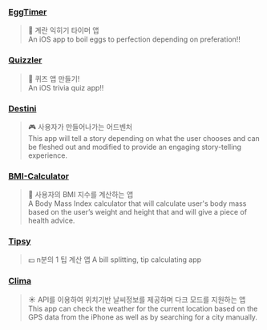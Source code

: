 ### [EggTimer](https://github.com/glowthem/EggTimer)
> 🐣 계란 익히기 타이머 앱  
> An iOS app to boil eggs to perfection depending on preferation!!

### [Quizzler](https://github.com/glowthem/Quizzler)
> 🧩 퀴즈 앱 만들기!  
> An iOS trivia quiz app!!

### [Destini](https://github.com/glowthem/Destini)
> 🎮 사용자가 만들어나가는 어드벤처  
> This app will tell a story depending on what the user chooses and can be fleshed out and modified to provide an engaging story-telling experience.

### [BMI-Calculator](https://github.com/glowthem/BMI-Calculator)
> 📲 사용자의 BMI 지수를 계산하는 앱  
> A Body Mass Index calculator that will calculate user's body mass based on the user’s weight and height that and will give a piece of health advice.

### [Tipsy](https://github.com/glowthem/Tipsy)
> 💵 n분의 1 팁 계산 앱
> A bill splitting, tip calculating app

### [Clima](https://github.com/glowthem/Clima)
> ☀️ API를 이용하여 위치기반 날씨정보를 제공하며 다크 모드를 지원하는 앱
> This app can check the weather for the current location based on the GPS data from the iPhone as well as by searching for a city manually.